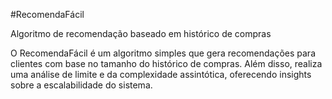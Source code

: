 #RecomendaFácil

Algoritmo de recomendação baseado em histórico de compras

O RecomendaFácil é um algoritmo simples que gera recomendações para clientes com base no tamanho do histórico de compras. Além disso, realiza uma análise de limite e da complexidade assintótica, oferecendo insights sobre a escalabilidade do sistema.
